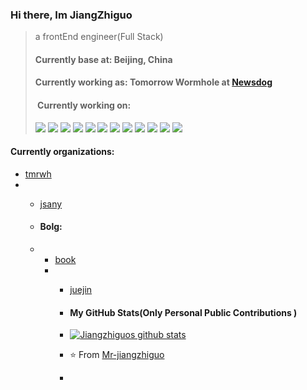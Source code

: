 ### Hi there, Im JiangZhiguo ‍

[](jiangzhiguo2010@live.com)

> a frontEnd engineer(Full Stack)
>
> ####  Currently base at: Beijing, China
>
> ####  Currently working as: Tomorrow Wormhole at [Newsdog](https://www.newsdogapp.com/)
>
> #### ‍ Currently working on:
>
> <a src=https://www.javascript.com/><img src=https://img.icons8.com/color/48/000000/javascript.png/></a>
<a src=https://reactjs.org/><img src=https://img.icons8.com/color/48/000000/react-native.png/></a>
<a src=https://www.typescriptlang.org/><img src=https://img.icons8.com/color/48/000000/typescript.png/></a>
<a src=https://nodejs.org/><img src=https://img.icons8.com/color/48/000000/nodejs.png/></a>
<a src=https://www.mongodb.com/><img src=https://img.icons8.com/color/48/000000/mongodb.png/></a>
<a src=https://www.docker.com/><img src=https://img.icons8.com/color/48/000000/docker.png/></a>
<a src=https://visualstudio.microsoft.com/><img src=https://img.icons8.com/color/48/000000/visual-studio.png/></a>
<a src=https://www.npmjs.com/><img src=https://img.icons8.com/color/48/000000/npm.png/></a>
<a src=https://getbootstrap.com/><img src=https://img.icons8.com/color/48/000000/bootstrap.png/></a>
<a src=https://github.com/><img src=https://img.icons8.com/color/48/000000/github--v1.png/></a>
<a src=https://www.w3schools.com/css/><img src=https://img.icons8.com/color/48/000000/css3.png/></a>
<a src=https://www.w3schools.com/html/><img src=https://img.icons8.com/color/48/000000/html-5.png/></a>

#### Currently organizations:

- [tmrwh](https://github.com/tmrwh)
- - [jsany](https://github.com/jsany)
 
  - #### Bolg:
 
  - -  [book](https://github.com/Mr-jiangzhiguo/book)
    -  -  [juejin](https://juejin.im/user/5bbc81526fb9a05d07195d26)
     
       -  #### My GitHub Stats(Only Personal Public Contributions )
     
       -  [![Jiangzhiguos github stats](https://github-readme-stats.vercel.app/api?username=Mr-jiangzhiguo&show_icons=true)](https://github.com/anuraghazra/github-readme-stats)
     
       -  ⭐️ From [Mr-jiangzhiguo](https://github.com/Mr-jiangzhiguo)
     
       -  <!--
       -  **Mr-jiangzhiguo/Mr-jiangzhiguo** is a ✨ _special_ ✨ repository because its README.md (this file) appears on your GitHub profile.
     
       -  Here are some ideas to get you started:
     
       -  -  I’m currently working on ...
          -  -  I’m currently learning ...
             -  -  I’m looking to collaborate on ...
                -  -  I’m looking for help with ...
                   -  -  Ask me about ...
                      -  -  How to reach me: ...
                         -  -  Pronouns: ...
                            -  - ⚡ Fun fact: ...
                               - -->
                               - 
